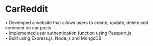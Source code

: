 # CarReddit

•	Developed a website that allows users to create, update, delete and comment on car posts<br/>
•	Implemented user authentication function using Passport.js<br/>
•	Built using Express.js, Node.js and MongoDB
